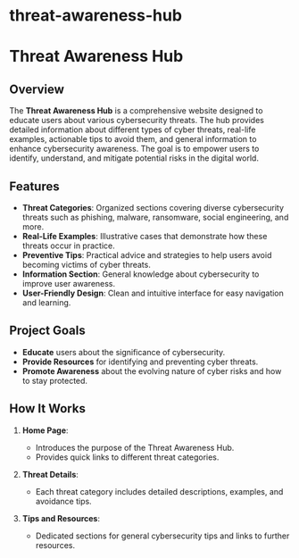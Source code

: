# threat-awareness-hub
# Threat Awareness Hub

## Overview

The **Threat Awareness Hub** is a comprehensive website designed to educate users about various cybersecurity threats. The hub provides detailed information about different types of cyber threats, real-life examples, actionable tips to avoid them, and general information to enhance cybersecurity awareness. The goal is to empower users to identify, understand, and mitigate potential risks in the digital world.

## Features

- **Threat Categories**: Organized sections covering diverse cybersecurity threats such as phishing, malware, ransomware, social engineering, and more.
- **Real-Life Examples**: Illustrative cases that demonstrate how these threats occur in practice.
- **Preventive Tips**: Practical advice and strategies to help users avoid becoming victims of cyber threats.
- **Information Section**: General knowledge about cybersecurity to improve user awareness.
- **User-Friendly Design**: Clean and intuitive interface for easy navigation and learning.

## Project Goals

- **Educate** users about the significance of cybersecurity.
- **Provide Resources** for identifying and preventing cyber threats.
- **Promote Awareness** about the evolving nature of cyber risks and how to stay protected.

## How It Works

1. **Home Page**:
   - Introduces the purpose of the Threat Awareness Hub.
   - Provides quick links to different threat categories.

2. **Threat Details**:
   - Each threat category includes detailed descriptions, examples, and avoidance tips.

3. **Tips and Resources**:
   - Dedicated sections for general cybersecurity tips and links to further resources.

